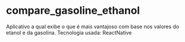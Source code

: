 # compare_gasoline_ethanol
Aplicativo a qual exibe o que é mais vantajoso com base nos valores do etanol e da gasolina.
Tecnologia usada: ReactNative
